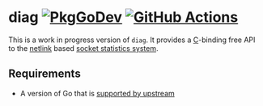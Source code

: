 diag [![PkgGoDev](https://pkg.go.dev/badge/github.com/florianl/go-diag)](https://pkg.go.dev/github.com/florianl/go-diag) [![GitHub Actions](https://github.com/florianl/go-diag/workflows/Go/badge.svg?branch=main)](https://github.com/florianl/go-diag/actions)
==
This is a work in progress version of `diag`.  It provides a [C](https://en.wikipedia.org/wiki/C_(programming_language))-binding free API to the [netlink](http://man7.org/linux/man-pages/man7/netlink.7.html) based [socket statistics system](https://man7.org/linux/man-pages/man8/ss.8.html).

## Requirements

* A version of Go that is [supported by upstream](https://golang.org/doc/devel/release.html#policy)
